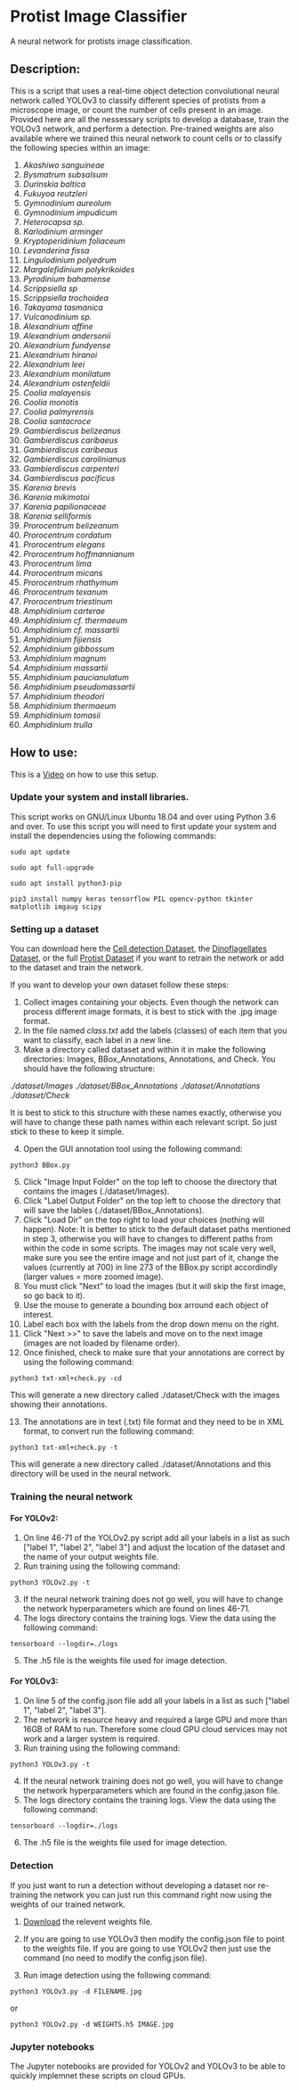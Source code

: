 # Protist Image Classifier
A neural network for protists image classification.

## Description:
This is a script that uses a real-time object detection convolutional neural network called YOLOv3 to classify different species of protists from a microscope image, or count the number of cells present in an image. Provided here are all the nessessary scripts to develop a database, train the YOLOv3 network, and perform a detection. Pre-trained weights are also available where we trained this neural network to count cells or to classify the following species within an image:

1. *Akashiwo sanguineae*
2. *Bysmatrum subsalsum*
3. *Durinskia baltica*
4. *Fukuyoa reutzleri*
5. *Gymnodinium aureolum*
6. *Gymnodinium impudicum*
7. *Heterocapsa sp.*
8. *Karlodinium arminger*
9. *Kryptoperidinium foliaceum*
10. *Levanderina fissa*
11. *Lingulodinium polyedrum*
12. *Margalefidinium polykrikoides*
13. *Pyrodinium bahamense*
14. *Scrippsiella sp*
15. *Scrippsiella trochoidea*
16. *Takayama tasmanica*
17. *Vulcanodinium sp.*
18. *Alexandrium affine*
19. *Alexandrium andersonii*
20. *Alexandrium fundyense*
21. *Alexandrium hiranoi*
22. *Alexandrium leei*
23. *Alexandrium monilatum*
24. *Alexandrium ostenfeldii*
25. *Coolia malayensis*
26. *Coolia monotis*
27. *Coolia palmyrensis*
28. *Coolia santacroce*
29. *Gambierdiscus belizeanus*
30. *Gambierdiscus caribaeus*
31. *Gambierdiscus caribeaus*
32. *Gambierdiscus carolinianus*
33. *Gambierdiscus carpenteri*
34. *Gambierdiscus pacificus*
35. *Karenia brevis*
36. *Karenia mikimotoi*
37. *Karenia papilionaceae*
38. *Karenia selliformis*
39. *Prorocentrum belizeanum*
40. *Prorocentrum cordatum*
41. *Prorocentrum elegans*
42. *Prorocentrum hoffmannianum*
43. *Prorocentrum lima*
44. *Prorocentrum micans*
45. *Prorocentrum rhathymum*
46. *Prorocentrum texanum*
47. *Prorocentrum triestinum*
48. *Amphidinium carterae*
49. *Amphidinium cf. thermaeum*
50. *Amphidinium cf. massartii*
51. *Amphidinium fijiensis*
52. *Amphidinium gibbossum*
53. *Amphidinium magnum*
54. *Amphidinium massartii*
55. *Amphidinium paucianulatum*
56. *Amphidinium pseudomassartii*
57. *Amphidinium theodori*
58. *Amphidinium thermaeum*
59. *Amphidinium tomasii*
60. *Amphidinium trulla*

## How to use:
This is a [Video]() on how to use this setup.

### Update your system and install libraries.
This script works on GNU/Linux Ubuntu 18.04 and over using Python 3.6 and over. To use this script you will need to first update your system and install the dependencies using the following commands:

`sudo apt update`

`sudo apt full-upgrade`

`sudo apt install python3-pip`

`pip3 install numpy keras tensorflow PIL opencv-python tkinter matplotlib imgaug scipy`

### Setting up a dataset
You can download here the [Cell detection Dataset](https://www.dropbox.com/s/3qm7xi12bbxgje7/dataset.tar.bz2?dl=0), the [Dinoflagellates Dataset](), or the full [Protist Dataset]() if you want to retrain the network or add to the dataset and train the network.

If you want to develop your own dataset follow these steps:

1. Collect images containing your objects. Even though the network can process different image formats, it is best to stick with the .jpg image format.
2. In the file named *class.txt* add the labels (classes) of each item that you want to classify, each label in a new line.
3. Make a directory called dataset and within it in make the following directories: Images, BBox_Annotations, Annotations, and Check. You should have the following structure:

*./dataset/Images*
*./dataset/BBox_Annotations*
*./dataset/Annotations*
*./dataset/Check*

It is best to stick to this structure with these names exactly, otherwise you will have to change these path names within each relevant script. So just stick to these to keep it simple.

4. Open the GUI annotation tool using the following command:

`python3 BBox.py`

5. Click "Image Input Folder" on the top left to choose the directory that contains the images (./dataset/Images).
6. Click "Label Output Folder" on the top left to choose the directory that will save the lables (./dataset/BBox_Annotations).
7. Click "Load Dir" on the top right to load your choices (nothing will happen). Note: It is better to stick to the default dataset paths mentioned in step 3, otherwise you will have to changes to different paths from within the code in some scripts. The images may not scale very well, make sure you see the entire image and not just part of it, change the values (currently at 700) in line 273 of the BBox.py script accordindly (larger values = more zoomed image).
8. You must click "Next" to load the images (but it will skip the first image, so go back to it).
9. Use the mouse to generate a bounding box arround each object of interest.
10. Label each box with the labels from the drop down menu on the right.
11. Click "Next >>" to save the labels and move on to the next image (images are not loaded by filename order).
12. Once finished, check to make sure that your annotations are correct by using the following command:

`python3 txt-xml+check.py -cd`

This will generate a new directory called ./dataset/Check with the images showing their annotations.

13. The annotations are in text (.txt) file format and they need to be in XML format, to convert run the following command:

`python3 txt-xml+check.py -t`

This will generate a new directory called ./dataset/Annotations and this directory will be used in the neural network.

### Training the neural network
#### For YOLOv2:
1. On line 46-71 of the YOLOv2.py script add all your labels in a list as such ["label 1", "label 2", "label 3"] and adjust the location of the dataset and the name of your output weights file.
2. Run training using the following command:

`python3 YOLOv2.py -t`

3. If the neural network training does not go well, you will have to change the network hyperparameters which are found on lines 46-71.
4. The logs directory contains the training logs. View the data using the following command:

`tensorboard --logdir=./logs`

5. The .h5 file is the weights file used for image detection.

#### For YOLOv3:
1. On line 5 of the config.json file add all your labels in a list as such ["label 1", "label 2", "label 3"].
2. The network is resource heavy and required a large GPU and more than 16GB of RAM to run. Therefore some cloud GPU cloud services may not work and a larger system is required.
3. Run training using the following command:

`python3 YOLOv3.py -t`

4. If the neural network training does not go well, you will have to change the network hyperparameters which are found in the config.jason file.
5. The logs directory contains the training logs. View the data using the following command:

`tensorboard --logdir=./logs`

6. The .h5 file is the weights file used for image detection.

### Detection
If you just want to run a detection without developing a dataset nor re-training the network you can just run this command right now using the weights of our trained network.
1. [Download](https://www.dropbox.com/sh/h6tjfbh3wymxze1/AABN1FslPRjgCnF-5S2i5jEpa?dl=0) the relevent weights file.
2. If you are going to use YOLOv3 then modify the config.json file to point to the weights file. If you are going to use YOLOv2 then just use the command (no need to modify the config.json file).

3. Run image detection using the following command:

`python3 YOLOv3.py -d FILENAME.jpg`

or

`python3 YOLOv2.py -d WEIGHTS.h5 IMAGE.jpg`

### Jupyter notebooks
The Jupyter notebooks are provided for YOLOv2 and YOLOv3 to be able to quickly implemnet these scripts on cloud GPUs.
